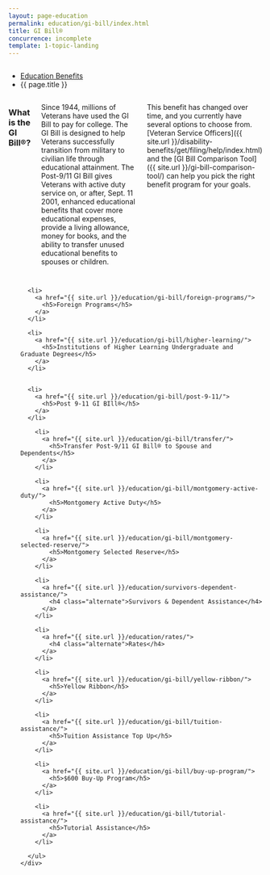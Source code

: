 ```yaml
---
layout: page-education
permalink: education/gi-bill/index.html
title: GI Bill®
concurrence: incomplete
template: 1-topic-landing
---
```


<div class="splash" markdown="0">
<div class="row" markdown="0">
<div class="small-12 columns" markdown="0">

<ul class="breadcrumbs" role="menubar" aria-label="Primary">
<li class="parent"><a href="{{ site.url }}/education/">Education Benefits</a></li>
<li class="active">{{ page.title }}</li>
</ul>

</div>
</div>
</div>

<div class="main" role="main" markdown="0">

<div class="section one" markdown="0">
<div class="primary" markdown="0">
<div class="row" markdown="0">
<div class="small-12 columns" markdown="1">

### What is the GI Bill®?

Since 1944, millions of Veterans have used the GI Bill to pay for college. The GI Bill is designed to help Veterans successfully transition from military to civilian life through educational attainment.  The Post-9/11 GI Bill gives Veterans with active duty service on, or after, Sept. 11 2001, enhanced educational benefits that cover more educational expenses, provide a living allowance, money for books, and the ability to transfer unused educational benefits to spouses or children.

This benefit has changed over time, and you currently have several options to choose from. [Veteran Service Officers]({{ site.url }}/disability-benefits/get/filing/help/index.html) and the [GI Bill Comparison Tool]({{ site.url }}/gi-bill-comparison-tool/) can help you pick the right benefit program for your goals.

</div>
</div>
</div>
</div>

<div class="navigation">
  <div class="row">
    <div class="small-12 columns">
      <ul class="small-block-grid-1 medium-block-grid-3 cards small">

      <li>
        <a href="{{ site.url }}/education/gi-bill/foreign-programs/">
          <h5>Foreign Programs</h5>
        </a>
      </li>

      <li>
        <a href="{{ site.url }}/education/gi-bill/higher-learning/">
          <h5>Institutions of Higher Learning Undergraduate and Graduate Degrees</h5>
        </a>
      </li>


      <li>
        <a href="{{ site.url }}/education/gi-bill/post-9-11/">
          <h5>Post 9-11 GI BIll®</h5>
        </a>
      </li>

        <li>
          <a href="{{ site.url }}/education/gi-bill/transfer/">
            <h5>Transfer Post-9/11 GI Bill® to Spouse and Dependents</h5>
          </a>
        </li>    

        <li>
          <a href="{{ site.url }}/education/gi-bill/montgomery-active-duty/">
            <h5>Montgomery Active Duty</h5>
          </a>
        </li>

        <li>
          <a href="{{ site.url }}/education/gi-bill/montgomery-selected-reserve/">
            <h5>Montgomery Selected Reserve</h5>
          </a>
        </li>

        <li>
          <a href="{{ site.url }}/education/survivors-dependent-assistance/">
            <h4 class="alternate">Survivors & Dependent Assistance</h4>
          </a>
        </li>

        <li>
          <a href="{{ site.url }}/education/rates/">
            <h4 class="alternate">Rates</h4>
          </a>
        </li>

        <li>
          <a href="{{ site.url }}/education/gi-bill/yellow-ribbon/">
            <h5>Yellow Ribbon</h5>
          </a>
        </li>

        <li>
          <a href="{{ site.url }}/education/gi-bill/tuition-assistance/">
            <h5>Tuition Assistance Top Up</h5>
          </a>
        </li>

        <li>
          <a href="{{ site.url }}/education/gi-bill/buy-up-program/">
            <h5>$600 Buy-Up Program</h5>
          </a>
        </li>

        <li>
          <a href="{{ site.url }}/education/gi-bill/tutorial-assistance/">
            <h5>Tutorial Assistance</h5>
          </a>
        </li>

      </ul>
    </div>
  </div>
</div>
